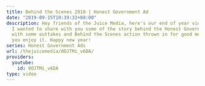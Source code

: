 ```yaml
---
title: Behind the Scenes 2018 | Honest Government Ad
date: "2019-09-15T10:39:32+08:00"
description: Hey friends of the Juice Media, here's our end of year video! This time
  I wanted to share with you some of the story behind the Honest Government Ads -
  with some outtakes and Behind the Scenes action thrown in for good measure! I hope
  you enjoy it. Happy new year!
series: Honest Government Ads
url: /thejuicemedia/0OJTMi_v6DA/
providers:
  youtube:
    id: 0OJTMi_v6DA
type: video
---
```

